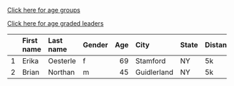 [Click here for age groups](https://bnorthan.github.io/Virtual15K_5K/5kage)  

[Click here for age graded leaders](https://bnorthan.github.io/Virtual15K_5K/5kage)  

|    | First name   | Last name   | Gender   |   Age | City        | State   | Distance   | Time   |   Company |   Team |   age_grade |
|---:|:-------------|:------------|:---------|------:|:------------|:--------|:-----------|:-------|----------:|-------:|------------:|
|  1 | Erika        | Oesterle    | f        |    69 | Stamford    | NY      | 5k         | 27:32  |       nan |    nan |       75.45 |
|  2 | Brian        | Northan     | m        |    45 | Guidlerland | NY      | 5k         | 33:10  |       nan |    nan |       42.36 |